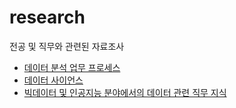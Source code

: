 # research
전공 및 직무와 관련된 자료조사
   
- [데이터 분석 업무 프로세스](개념정리_데이터분석프로세스.md)   
- [데이터 사이언스](개념정리_데이터사이언스.md)   
- [빅데이터 및 인공지능 분야에서의 데이터 관련 직무 지식](Job_Based_Knowledge.md)   
